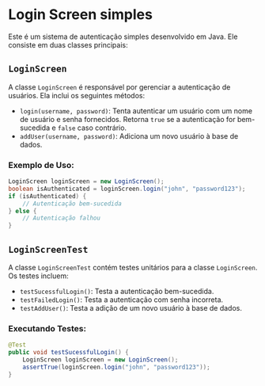 # Login Screen simples

Este é um sistema de autenticação simples desenvolvido em Java. Ele consiste em duas classes principais:

## `LoginScreen`

A classe `LoginScreen` é responsável por gerenciar a autenticação de usuários. Ela inclui os seguintes métodos:

- `login(username, password)`: Tenta autenticar um usuário com um nome de usuário e senha fornecidos. Retorna `true` se a autenticação for bem-sucedida e `false` caso contrário.
- `addUser(username, password)`: Adiciona um novo usuário à base de dados.

### Exemplo de Uso:

```java
LoginScreen loginScreen = new LoginScreen();
boolean isAuthenticated = loginScreen.login("john", "password123");
if (isAuthenticated) {
    // Autenticação bem-sucedida
} else {
    // Autenticação falhou
}
```

## `LoginScreenTest`

A classe `LoginScreenTest` contém testes unitários para a classe `LoginScreen`. Os testes incluem:

- `testSucessfulLogin()`: Testa a autenticação bem-sucedida.
- `testFailedLogin()`: Testa a autenticação com senha incorreta.
- `testAddUser()`: Testa a adição de um novo usuário à base de dados.

### Executando Testes:

```java
@Test
public void testSucessfulLogin() {
    LoginScreen loginScreen = new LoginScreen();
    assertTrue(loginScreen.login("john", "password123"));
}
